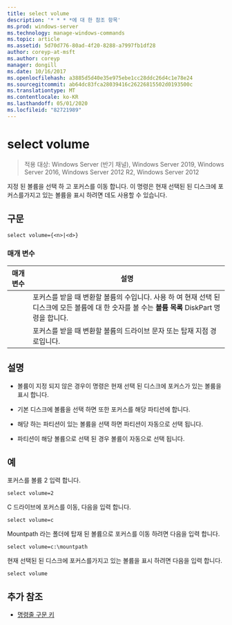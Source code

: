 ```yaml
---
title: select volume
description: '* * * *에 대 한 참조 항목'
ms.prod: windows-server
ms.technology: manage-windows-commands
ms.topic: article
ms.assetid: 5d70d776-80ad-4f20-8288-a7997fb1df28
author: coreyp-at-msft
ms.author: coreyp
manager: dongill
ms.date: 10/16/2017
ms.openlocfilehash: a3885d5d40e35e975ebe1cc28ddc26d4c1e78e24
ms.sourcegitcommit: ab64dc83fca28039416c26226815502d0193500c
ms.translationtype: MT
ms.contentlocale: ko-KR
ms.lasthandoff: 05/01/2020
ms.locfileid: "82721989"
---
```

# <a name="select-volume"></a>select volume

> 적용 대상: Windows Server (반기 채널), Windows Server 2019, Windows Server 2016, Windows Server 2012 R2, Windows Server 2012

지정 된 볼륨을 선택 하 고 포커스를 이동 합니다. 이 명령은 현재 선택된 된 디스크에 포커스를가지고 있는 볼륨을 표시 하려면 데도 사용할 수 있습니다.  
  
  
  
## <a name="syntax"></a>구문  
  
```  
select volume={<n>|<d>}  
```  
  
### <a name="parameters"></a>매개 변수  
  
| 매개 변수 |                                                                               설명                                                                                |
|-----------|--------------------------------------------------------------------------------------------------------------------------------------------------------------------------|
|    <n>    | 포커스를 받을 때 변환할 볼륨의 수입니다. 사용 하 여 현재 선택 된 디스크에 모든 볼륨에 대 한 숫자를 볼 수는 **볼륨 목록** DiskPart 명령을 합니다. |
|    <d>    |                                                 포커스를 받을 때 변환할 볼륨의 드라이브 문자 또는 탑재 지점 경로입니다.                                                 |
  
## <a name="remarks"></a>설명  
  
-   볼륨이 지정 되지 않은 경우이 명령은 현재 선택 된 디스크에 포커스가 있는 볼륨을 표시 합니다.  
  
-   기본 디스크에 볼륨을 선택 하면 또한 포커스를 해당 파티션에 합니다.  
  
-   해당 하는 파티션이 있는 볼륨을 선택 하면 파티션이 자동으로 선택 됩니다.  
  
-   파티션이 해당 볼륨으로 선택 된 경우 볼륨이 자동으로 선택 됩니다.  
  
## <a name="examples"></a>예  
포커스를 볼륨 2 입력 합니다.  
  
```  
select volume=2  
```  
  
C 드라이브에 포커스를 이동, 다음을 입력 합니다.  
  
```  
select volume=c  
```  
  
Mountpath 라는 폴더에 탑재 된 볼륨으로 포커스를 이동 하려면 다음을 입력 합니다.  
  
```  
select volume=c:\mountpath  
```  
  
현재 선택된 된 디스크에 포커스를가지고 있는 볼륨을 표시 하려면 다음을 입력 합니다.  
  
```  
select volume  
```  
  
## <a name="additional-references"></a>추가 참조  
- [명령줄 구문 키](command-line-syntax-key.md)  
  

  

